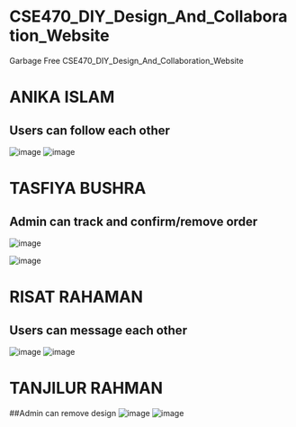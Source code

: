 # CSE470_DIY_Design_And_Collaboration_Website

Garbage Free
 CSE470_DIY_Design_And_Collaboration_Website

# ANIKA ISLAM
## Users can follow each other
![image](https://github.com/anikabytes/CSE470_DIY_Design_And_Collaboration_Website/assets/158143231/a34c5b06-867c-4324-99f6-b4156d66a334)
![image](https://github.com/anikabytes/CSE470_DIY_Design_And_Collaboration_Website/assets/158143231/2de37c3a-59b8-4cc6-abc2-16e593555900)


# TASFIYA BUSHRA
##  Admin can track and confirm/remove order
![image](https://github.com/anikabytes/CSE470_DIY_Design_And_Collaboration_Website/assets/158143231/05d02c57-eb21-4e2e-afba-0a7b3091c22b)

![image](https://github.com/anikabytes/CSE470_DIY_Design_And_Collaboration_Website/assets/158143231/10937b57-baaa-49b0-a0fa-cd5e9ddade65)



# RISAT RAHAMAN

## Users can message each other
![image](https://github.com/anikabytes/CSE470_DIY_Design_And_Collaboration_Website/assets/158143231/0ed087d8-c547-4a19-84c8-c2974c3e85b3)
![image](https://github.com/anikabytes/CSE470_DIY_Design_And_Collaboration_Website/assets/158143231/8a519f28-4da3-4997-bdd6-ed3842ea5a83)


# TANJILUR RAHMAN
##Admin can remove design
![image](https://github.com/anikabytes/CSE470_DIY_Design_And_Collaboration_Website/assets/158143231/9cf0d8e9-8875-460f-ba29-fdb2f76097eb)
![image](https://github.com/anikabytes/CSE470_DIY_Design_And_Collaboration_Website/assets/158143231/5bdcb6a9-af02-4d0b-bdfc-7116c121a346)


